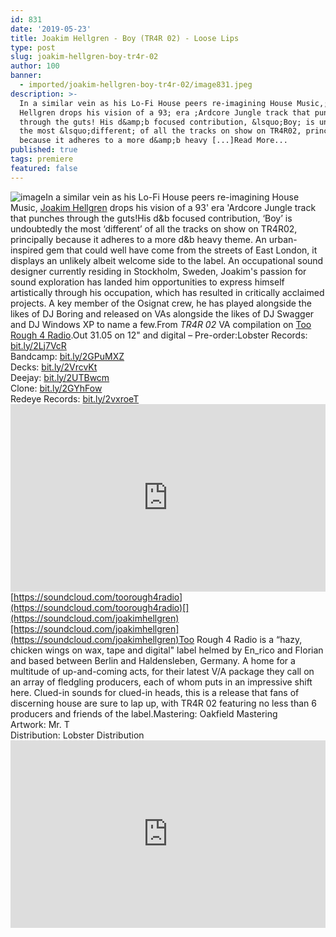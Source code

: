 ```yaml
---
id: 831
date: '2019-05-23'
title: Joakim Hellgren - Boy (TR4R 02) - Loose Lips
type: post
slug: joakim-hellgren-boy-tr4r-02
author: 100
banner:
  - imported/joakim-hellgren-boy-tr4r-02/image831.jpeg
description: >-
  In a similar vein as his Lo-Fi House peers re-imagining House Music,;Joakim
  Hellgren drops his vision of a 93; era ;Ardcore Jungle track that punches
  through the guts! His d&amp;b focused contribution, &lsquo;Boy; is undoubtedly
  the most &lsquo;different; of all the tracks on show on TR4R02, principally
  because it adheres to a more d&amp;b heavy [...]Read More...
published: true
tags: premiere
featured: false
---
```

![image](../imported/joakim-hellgren-boy-tr4r-02/image831.jpeg)In a similar vein as his Lo-Fi House peers re-imagining House Music, [Joakim Hellgren](https://joakimhellgren.bandcamp.com) drops his vision of a 93' era 'Ardcore Jungle track that punches through the guts!His d&b focused contribution, ‘Boy’ is undoubtedly the most ‘different’ of all the tracks on show on TR4R02, principally because it adheres to a more d&b heavy theme. An urban-inspired gem that could well have come from the streets of East London, it displays an unlikely albeit welcome side to the label. An occupational sound designer currently residing in Stockholm, Sweden, Joakim's passion for sound exploration has landed him opportunities to express himself artistically through his occupation, which has resulted in critically acclaimed projects. A key member of the Osignat crew, he has played alongside the likes of DJ Boring and released on VAs alongside the likes of DJ Swagger and DJ Windows XP to name a few.From _TR4R 02_ VA compilation on [Too Rough 4 Radio](https://toorough4radio.bandcamp.com/).Out 31.05 on 12" and digital – Pre-order:Lobster Records: [bit.ly/2Lj7VcR](http://bit.ly/2Lj7VcR)  
Bandcamp: [bit.ly/2GPuMXZ](http://bit.ly/2GPuMXZ)  
Decks: [bit.ly/2VrcvKt](http://bit.ly/2VrcvKt)  
Deejay: [bit.ly/2UTBwcm](http://bit.ly/2UTBwcm)  
Clone: [bit.ly/2GYhFow](http://bit.ly/2GYhFow)  
Redeye Records: [bit.ly/2vxroeT](http://bit.ly/2vxroeT)<iframe width='100%' height='300' scrolling='no' frameborder='no' allow='autoplay' src='https://w.soundcloud.com/player/?url=https%3A//api.soundcloud.com/tracks/625180518&color=%23ff5500&auto_play=false&hide_related=false&show_comments=true&show_user=true&show_reposts=false&show_teaser=true'></iframe>[](https://soundcloud.com/toorough4radio)[https://soundcloud.com/toorough4radio](https://soundcloud.com/toorough4radio)[](https://soundcloud.com/joakimhellgren)[https://soundcloud.com/joakimhellgren](https://soundcloud.com/joakimhellgren)Too Rough 4 Radio is a “hazy, chicken wings on wax, tape and digital" label helmed by En\_rico and Florian and based between Berlin and Haldensleben, Germany. A home for a multitude of up-and-coming acts, for their latest V/A package they call on an array of fledgling producers, each of whom puts in an impressive shift here. Clued-in sounds for clued-in heads, this is a release that fans of discerning house are sure to lap up, with TR4R 02 featuring no less than 6 producers and friends of the label.Mastering: Oakfield Mastering  
Artwork: Mr. T  
Distribution: Lobster Distribution<iframe width='100%' height='300' scrolling='no' frameborder='no' allow='autoplay' src='https://www.youtube.com/embed/h6_uQe293hc'></iframe>